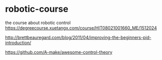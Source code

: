 # robotic-course
the   course   about robotic control 
https://degreecourse.xuetangx.com/course/HIT08021001660_ME/1512024



http://brettbeauregard.com/blog/2011/04/improving-the-beginners-pid-introduction/



https://github.com/A-make/awesome-control-theory
